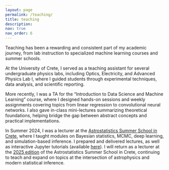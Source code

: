 ```yaml
---
layout: page
permalink: /teaching/
title: teaching
description: 
nav: true
nav_order: 6
---
```


<!-- For now, this page is assumed to be a static description of your courses. You can convert it to a collection similar to `_projects/` so that you can have a dedicated page for each course.

Organize your courses by years, topics, or universities, however you like! -->

Teaching has been a rewarding and consistent part of my academic journey, from lab instruction to specialized machine learning courses and summer schools.

At the University of Crete, I served as a teaching assistant for several undergraduate physics labs, including Optics, Electricity, and Advanced Physics Lab I, where I guided students through experimental techniques, data analysis, and scientific reporting.

More recently, I was a TA for the “Introduction to Data Science and Machine Learning” course, where I designed hands-on sessions and weekly assignments covering topics from linear regression to convolutional neural networks. I also gave in-class mini-lectures summarizing theoretical foundations, helping bridge the gap between abstract concepts and practical implementations.

In Summer 2024, I was a lecturer at the [Astrostatistics Summer School in Crete](https://astro.physics.uoc.gr/Conferences/Astrostatistics_School_Crete_2024/), where I taught modules on Bayesian statistics, MCMC, deep learning, and simulation-based inference. I prepared and delivered lectures, as well as interactive Jupyter tutorials (available [here](https://github.com/astrostatistics-in-crete/2024_summer_school)).
I will return as a lecturer at the [2025 edition](https://astro.physics.uoc.gr/Conferences/Astrostatistics_School_Crete_2025/) of the Astrostatistics Summer School in Crete, continuing to teach and expand on topics at the intersection of astrophysics and modern statistical inference.




